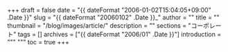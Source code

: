 +++
draft = false
date = "{{ dateFormat "2006-01-02T15:04:05+09:00" .Date }}"
slug = "{{ dateFormat "20060102" .Date }}_"
author = ""
title = ""
thumbnail = "/blog/images/article/"
description = ""
sections = "コーポレート"
tags = []
archives = ["{{ dateFormat "2006/01" .Date }}"]
introduction = """ """
toc = true
+++
